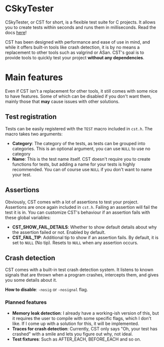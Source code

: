 # CSkyTester

CSkyTester, or CST for short, is a flexible test suite for C projects.
It allows you to create tests within seconds and runs them in milliseconds.
Read the docs [here](https://docs.codersky.net/cst/)!

CST has been designed with performance and ease of use in mind, and while it
offers built-in tools like crash detection, it is by no means a replacement
to other tools such as valgrind or ASan. CST's goal is to provide tools to
quickly test your project **without any dependencies**.

# Main features

Even if CST isn't a replacement for other tools, it still comes with some
nice to have features. Some of which can be disabled if you don't want them,
mainly those that **may** cause issues with other solutions.

## Test registration

Tests can be easily registered with the `TEST` macro included in `cst.h`.
The macro takes two arguments:

- **Category**: The category of the tests, as tests can be grouped into
  categories. This is an optional argument, you can use `NULL` to use
  no category
- **Name**: This is the test name itself. CST doesn't require you to create
  functions for tests, but adding a name for your tests is highly recommended.
  You can of course use `NULL` if you don't want to name your test.

## Assertions

Obviously, CST comes with a lot of assertions to test your project. Assertions
are once again included in `cst.h`. Failing an assertion will fail the test it
is in. You can customize CST's behaviour if an assertion fails with these global
variables:

- **CST_SHOW_FAIL_DETAILS**: Whether to show default details about why the assertion
  failed or not. Enabled by default.
- **CST_FAIL_TIP**: Additional tip to show if an assertion fails. By default, it is
  set to `NULL` (No tip). Resets to `NULL` when any assertion occurs.

## Crash detection

CST comes with a built-in test crash detection system. It listens to known
signals that are thrown when a program crashes, intercepts them, and gives
you some details about it.

**How to disable**: `-nosig` or `-nosignal` flag.

### Planned features

- **Memory leak detection**: I already have a working-ish version of this, but
  it requires the user to compile with some specific flags, which I don't like.
  If I come up with a solution for this, it will be implemented.
- **Traces for crash detection**: Currently, CST only says "Oh, your test has
  crashed" with a smile and lets you figure out why, not ideal.
- **Test fixtures**: Such as AFTER_EACH, BEFORE_EACH and so on.
